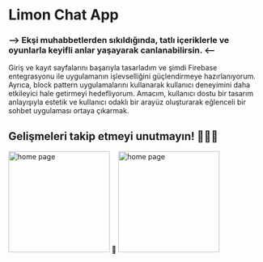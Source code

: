 # Limon Chat App


### --> Ekşi muhabbetlerden sıkıldığında, tatlı içeriklerle ve oyunlarla keyifli anlar yaşayarak canlanabilirsin. <--

Giriş ve kayıt sayfalarını başarıyla tasarladım ve şimdi Firebase entegrasyonu ile uygulamanın işlevselliğini güçlendirmeye hazırlanıyorum. Ayrıca, block pattern uygulamalarını kullanarak kullanıcı deneyimini daha etkileyici hale getirmeyi hedefliyorum. Amacım, kullanıcı dostu bir tasarım anlayışıyla estetik ve kullanıcı odaklı bir arayüz oluşturarak eğlenceli bir sohbet uygulaması ortaya çıkarmak. 


## Gelişmeleri takip etmeyi unutmayın! 🍋🎆🚀




<img width="200" alt="home page" src="https://github.com/balciemirhan/LimonChatApp/assets/116453429/d14fd6e8-e410-4fc9-bbdc-57487f8087ef">
🍋
<img width="200" alt="home page" src="https://github.com/balciemirhan/LimonChatApp/assets/116453429/c3997686-a54d-4b57-b7ae-86a5de76d9eaf">

